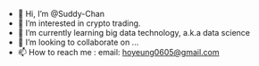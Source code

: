 - 👋 Hi, I’m @Suddy-Chan
- 👀 I’m interested in crypto trading.
- 🌱 I’m currently learning big data technology, a.k.a data science
- 💞️ I’m looking to collaborate on ...
- 📫 How to reach me :
    email: hoyeung0605@gmail.com

<!---
Suddy-Chan/Suddy-Chan is a ✨ special ✨ repository because its `README.md` (this file) appears on your GitHub profile.
You can click the Preview link to take a look at your changes.
--->
